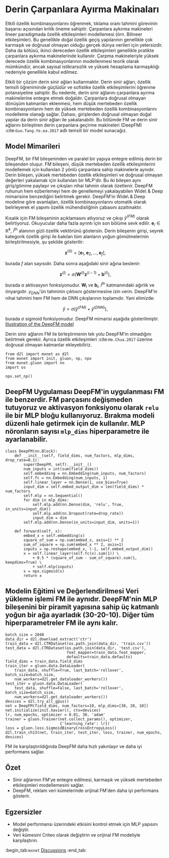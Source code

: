 # Derin Çarpanlara Ayırma Makinaları

Etkili özellik kombinasyonlarını öğrenmek, tıklama oranı tahmini görevinin başarısı açısından kritik öneme sahiptir. Çarpanlara aykırma makineleri lineer paradigmada özellik etkileşimleri modellemesi (örn. Bilineer etkileşimler). Bu genellikle doğal özellik geçiş yapılarının genellikle çok karmaşık ve doğrusal olmayan olduğu gerçek dünya verileri için yetersizdir. Daha da kötüsü, ikinci dereceden özellik etkileşimleri genellikle pratikte çarpanlara aykırma makinelerinde kullanılır. Çarpma makineleriyle yüksek derecede özellik kombinasyonlarının modellenmesi teorik olarak mümkündür, ancak sayısal istikrarsızlık ve yüksek hesaplama karmaşıklığı nedeniyle genellikle kabul edilmez. 

Etkili bir çözüm derin sinir ağları kullanmaktır. Derin sinir ağları, özellik temsili öğreniminde güçlüdür ve sofistike özellik etkileşimlerini öğrenme potansiyeline sahiptir. Bu nedenle, derin sinir ağlarını çarpanlara ayırma makinelerine entegre etmek doğaldır. Çarpanlara doğrusal olmayan dönüşüm katmanları eklenmesi, hem düşük mertebeden özellik kombinasyonlarını hem de yüksek mertebeden özellik kombinasyonlarını modelleme olanağı sağlar. Dahası, girişlerden doğrusal olmayan doğal yapılar da derin sinir ağları ile yakalanabilir. Bu bölümde FM ve derin sinir ağlarını birleştiren derin çarpanlara geçirme makineleri (DeepFM) :cite:`Guo.Tang.Ye.ea.2017` adlı temsili bir model sunacağız. 

## Model Mimarileri

DeepFM, bir FM bileşeninden ve paralel bir yapıya entegre edilmiş derin bir bileşenden oluşur. FM bileşeni, düşük mertebeden özellik etkileşimlerini modellemek için kullanılan 2 yönlü çarpanlara sahip makinelerle aynıdır. Derin bileşen, yüksek mertebeden özellik etkileşimleri ve doğrusal olmayan değerleri yakalamak için kullanılan bir MLP'dir. Bu iki bileşen aynı giriş/gömme paylaşır ve çıkışları nihai tahmin olarak özetlenir. DeepFM ruhunun hem ezberlemeyi hem de genellemeyi yakalayabilen Wide\ & Deep mimarisine benzediğini belirtmek gerekir. DeepFM'in Wide\ & Deep modeline göre avantajları, özellik kombinasyonlarını otomatik olarak belirleyerek el yapımı özellik mühendisliğinin çabasını azaltmaktır. 

Kısalık için FM bileşeninin açıklamasını atlıyoruz ve çıkışı $\hat{y}^{(FM)}$ olarak belirtiyoruz. Okuyucular daha fazla ayrıntı için son bölüme sevk edilir. $\mathbf{e}_i \in \mathbb{R}^{k}$, $i^\mathrm{th}$ alanının gizli özellik vektörünü göstersin. Derin bileşenin girişi, seyrek kategorik özellik girişi ile bakılan tüm alanların yoğun gömülmelerinin birleştirilmesiyle, şu şekilde gösterilir: 

$$
\mathbf{z}^{(0)}  = [\mathbf{e}_1, \mathbf{e}_2, ..., \mathbf{e}_f],
$$

burada $f$ alan sayısıdır. Daha sonra aşağıdaki sinir ağına beslenir: 

$$
\mathbf{z}^{(l)}  = \alpha(\mathbf{W}^{(l)}\mathbf{z}^{(l-1)} + \mathbf{b}^{(l)}),
$$

burada $\alpha$ aktivasyon fonksiyonudur. $\mathbf{W}_{l}$ ve $\mathbf{b}_{l}$, $l^\mathrm{th}$ katmanındaki ağırlık ve önyargıdır. $y_{DNN}$'ün tahminin çıktısını göstermesine izin verin. DeepFM'in nihai tahmini hem FM hem de DNN çıkışlarının toplamıdır. Yani elimizde: 

$$
\hat{y} = \sigma(\hat{y}^{(FM)} + \hat{y}^{(DNN)}),
$$

burada $\sigma$ sigmoid fonksiyonudur. DeepFM mimarisi aşağıda gösterilmiştir. [Illustration of the DeepFM model](../img/rec-deepfm.svg) 

Derin sinir ağlarını FM ile birleştirmenin tek yolu DeepFM'in olmadığını belirtmek gerekir. Ayrıca özellik etkileşimleri :cite:`He.Chua.2017` üzerine doğrusal olmayan katmanlar ekleyebiliriz.

```{.python .input  n=2}
from d2l import mxnet as d2l
from mxnet import init, gluon, np, npx
from mxnet.gluon import nn
import os

npx.set_np()
```

## DeepFM Uygulaması DeepFM'in uygulanması FM ile benzerdir. FM parçasını değişmeden tutuyoruz ve aktivasyon fonksiyonu olarak `relu` ile bir MLP bloğu kullanıyoruz. Bırakma modeli düzenli hale getirmek için de kullanılır. MLP nöronların sayısı `mlp_dims` hiperparametre ile ayarlanabilir.

```{.python .input  n=2}
class DeepFM(nn.Block):
    def __init__(self, field_dims, num_factors, mlp_dims, drop_rate=0.1):
        super(DeepFM, self).__init__()
        num_inputs = int(sum(field_dims))
        self.embedding = nn.Embedding(num_inputs, num_factors)
        self.fc = nn.Embedding(num_inputs, 1)
        self.linear_layer = nn.Dense(1, use_bias=True)
        input_dim = self.embed_output_dim = len(field_dims) * num_factors
        self.mlp = nn.Sequential()
        for dim in mlp_dims:
            self.mlp.add(nn.Dense(dim, 'relu', True, in_units=input_dim))
            self.mlp.add(nn.Dropout(rate=drop_rate))
            input_dim = dim
        self.mlp.add(nn.Dense(in_units=input_dim, units=1))

    def forward(self, x):
        embed_x = self.embedding(x)
        square_of_sum = np.sum(embed_x, axis=1) ** 2
        sum_of_square = np.sum(embed_x ** 2, axis=1)
        inputs = np.reshape(embed_x, (-1, self.embed_output_dim))
        x = self.linear_layer(self.fc(x).sum(1)) \
            + 0.5 * (square_of_sum - sum_of_square).sum(1, keepdims=True) \
            + self.mlp(inputs)
        x = npx.sigmoid(x)
        return x
```

## Modelin Eğitimi ve Değerlendirilmesi Veri yükleme işlemi FM ile aynıdır. DeepFM'nin MLP bileşenini bir piramit yapısına sahip üç katmanlı yoğun bir ağa ayarladık (30-20-10). Diğer tüm hiperparametreler FM ile aynı kalır.

```{.python .input  n=4}
batch_size = 2048
data_dir = d2l.download_extract('ctr')
train_data = d2l.CTRDataset(os.path.join(data_dir, 'train.csv'))
test_data = d2l.CTRDataset(os.path.join(data_dir, 'test.csv'),
                           feat_mapper=train_data.feat_mapper,
                           defaults=train_data.defaults)
field_dims = train_data.field_dims
train_iter = gluon.data.DataLoader(
    train_data, shuffle=True, last_batch='rollover', batch_size=batch_size,
    num_workers=d2l.get_dataloader_workers())
test_iter = gluon.data.DataLoader(
    test_data, shuffle=False, last_batch='rollover', batch_size=batch_size,
    num_workers=d2l.get_dataloader_workers())
devices = d2l.try_all_gpus()
net = DeepFM(field_dims, num_factors=10, mlp_dims=[30, 20, 10])
net.initialize(init.Xavier(), ctx=devices)
lr, num_epochs, optimizer = 0.01, 30, 'adam'
trainer = gluon.Trainer(net.collect_params(), optimizer,
                        {'learning_rate': lr})
loss = gluon.loss.SigmoidBinaryCrossEntropyLoss()
d2l.train_ch13(net, train_iter, test_iter, loss, trainer, num_epochs, devices)
```

FM ile karşılaştırıldığında DeepFM daha hızlı yakınlaşır ve daha iyi performans sağlar. 

## Özet

* Sinir ağlarının FM'ye entegre edilmesi, karmaşık ve yüksek mertebeden etkileşimleri modellemesini sağlar.
* DeepFM, reklam veri kümelerinde orijinal FM'den daha iyi performans gösterir.

## Egzersizler

* Model performansı üzerindeki etkisini kontrol etmek için MLP yapısını değiştir.
* Veri kümesini Criteo olarak değiştirin ve orijinal FM modeliyle karşılaştırın.

:begin_tab:`mxnet`
[Discussions](https://discuss.d2l.ai/t/407)
:end_tab:

